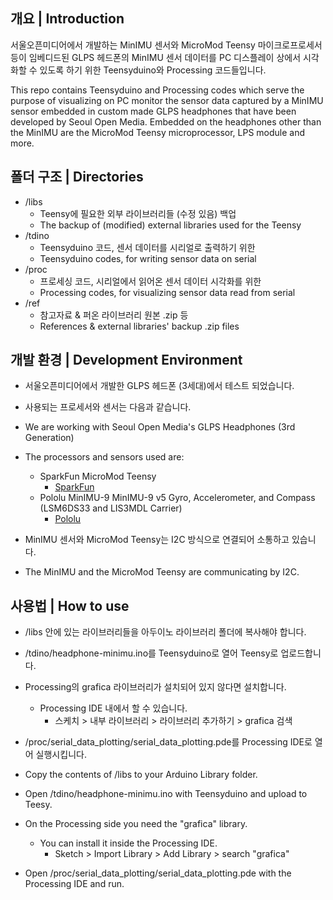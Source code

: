 ## 개요 | Introduction
서울오픈미디어에서 개발하는 MinIMU 센서와 MicroMod Teensy 마이크로프로세서 등이 임베디드된 GLPS 헤드폰의 MinIMU 센서 데이터를 PC 디스플레이 상에서 시각화할 수 있도록 하기 위한 Teensyduino와 Processing 코드들입니다.

This repo contains Teensyduino and Processing codes which serve the purpose of visualizing on PC monitor the sensor data captured by a MinIMU sensor embedded in custom made GLPS headphones that have been developed by Seoul Open Media. Embedded on the headphones other than the MinIMU are the MicroMod Teensy microprocessor, LPS module and more.

## 폴더 구조 | Directories
- /libs
  - Teensy에 필요한 외부 라이브러리들 (수정 있음) 백업
  - The backup of (modified) external libraries used for the Teensy
- /tdino
  - Teensyduino 코드, 센서 데이터를 시리얼로 출력하기 위한
  - Teensyduino codes, for writing sensor data on serial
- /proc
  - 프로세싱 코드, 시리얼에서 읽어온 센서 데이터 시각화를 위한
  - Processing codes, for visualizing sensor data read from serial
- /ref
  - 참고자료 & 퍼온 라이브러리 원본 .zip 등
  - References & external libraries' backup .zip files

## 개발 환경 | Development Environment

- 서울오픈미디어에서 개발한 GLPS 헤드폰 (3세대)에서 테스트 되었습니다.
- 사용되는 프로세서와 센서는 다음과 같습니다.

- We are working with Seoul Open Media's GLPS Headphones (3rd Generation)
- The processors and sensors used are:

  - SparkFun MicroMod Teensy 
    - [SparkFun](https://www.sparkfun.com/products/16402)
  - Pololu MinIMU-9 MinIMU-9 v5 Gyro, Accelerometer, and Compass (LSM6DS33 and LIS3MDL Carrier)
    - [Pololu](https://www.pololu.com/product/2738)

- MinIMU 센서와 MicroMod Teensy는 I2C 방식으로 연결되어 소통하고 있습니다.
- The MinIMU and the MicroMod Teensy are communicating by I2C.

## 사용법 | How to use
- /libs 안에 있는 라이브러리들을 아두이노 라이브러리 폴더에 복사해야 합니다.
- /tdino/headphone-minimu.ino를 Teensyduino로 열어 Teensy로 업로드합니다.
- Processing의 grafica 라이브러리가 설치되어 있지 않다면 설치합니다. 
  - Processing IDE 내에서 할 수 있습니다.
    - 스케치 > 내부 라이브러리 > 라이브러리 추가하기 > grafica 검색
- /proc/serial_data_plotting/serial_data_plotting.pde를 Processing IDE로 열어 실행시킵니다.

- Copy the contents of /libs to your Arduino Library folder.
- Open /tdino/headphone-minimu.ino with Teensyduino and upload to Teesy.
- On the Processing side you need the "grafica" library.
  - You can install it inside the Processing IDE.
    - Sketch > Import Library > Add Library > search "grafica"
- Open /proc/serial_data_plotting/serial_data_plotting.pde with the Processing IDE and run.